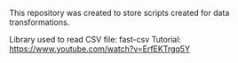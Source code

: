 This repository was created to store scripts created for data transformations.

Library used to read CSV file: fast-csv
Tutorial: https://www.youtube.com/watch?v=ErfEKTrgq5Y